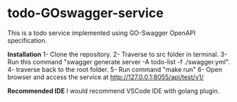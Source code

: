 # todo-GOswagger-service
This is a todo service implemented using GO-Swagger OpenAPI specification.

**Installation**
1- Clone the repository.
2- Traverse to src folder in terminal.
3- Run this command "swagger generate server -A todo-list -f ./swagger.yml".
4- traverse back to the root folder.
5- Run command "make run"
6- Open browser and access the service at http://127.0.0.1:8055/api/test/v1/

**Recommended IDE**
I would recommend VSCode IDE with golang plugin.
